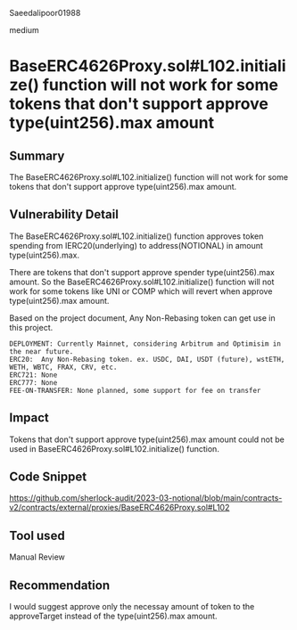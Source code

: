 Saeedalipoor01988

medium

# BaseERC4626Proxy.sol#L102.initialize() function will not work for some tokens that don't support approve type(uint256).max amount

## Summary
The BaseERC4626Proxy.sol#L102.initialize() function will not work for some tokens that don't support approve type(uint256).max amount.

## Vulnerability Detail
The BaseERC4626Proxy.sol#L102.initialize() function approves token spending from IERC20(underlying) to address(NOTIONAL) in amount type(uint256).max.

There are tokens that don't support approve spender type(uint256).max amount. So the BaseERC4626Proxy.sol#L102.initialize() function will not work for some tokens like UNI or COMP which will revert when approve type(uint256).max amount.

Based on the project document, Any Non-Rebasing token can get use in this project.

```solidity
DEPLOYMENT: Currently Mainnet, considering Arbitrum and Optimisim in the near future.
ERC20:  Any Non-Rebasing token. ex. USDC, DAI, USDT (future), wstETH, WETH, WBTC, FRAX, CRV, etc.
ERC721: None
ERC777: None
FEE-ON-TRANSFER: None planned, some support for fee on transfer
```
## Impact
Tokens that don't support approve type(uint256).max amount could not be used in BaseERC4626Proxy.sol#L102.initialize() function.

## Code Snippet
https://github.com/sherlock-audit/2023-03-notional/blob/main/contracts-v2/contracts/external/proxies/BaseERC4626Proxy.sol#L102

## Tool used
Manual Review

## Recommendation
I would suggest approve only the necessay amount of token to the approveTarget instead of the type(uint256).max amount.